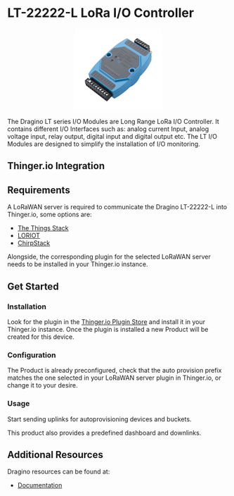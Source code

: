 # LT-22222-L LoRa I/O Controller

<p align="center">
  <img src="/plugins/dragino-lt22222l/assets/LT-22222-L.png" alt="Dragino LT-22222-L logo" style="max-width: 200px; height: auto;" onerror="this.src='https://marketplace.thinger.io/plugins/dragino-lt22222l/assets/LT-22222-L.png';this.onerror='';">
</p>

The Dragino LT series I/O Modules are Long Range LoRa I/O Controller. It contains different I/O Interfaces such as: analog current Input, analog voltage input, relay output, digital input and digital output etc. The LT I/O Modules are designed to simplify the installation of I/O monitoring.

## Thinger.io Integration

## Requirements

A LoRaWAN server is required to communicate the Dragino LT-22222-L into Thinger.io, some options are:

- [The Things Stack](https://www.thethingsindustries.com/stack/)
- [LORIOT](https://loriot.io/)
- [ChirpStack](https://www.chirpstack.io/)

Alongside, the corresponding plugin for the selected LoRaWAN server needs to be installed in your Thinger.io instance.

## Get Started

### Installation

Look for the plugin in the [Thinger.io Plugin Store](https://plugins.thinger.io/) and install it in your Thinger.io instance. Once the plugin is installed a new Product will be created for this device.

### Configuration

The Product is already preconfigured, check that the auto provision prefix matches the one selected in your LoRaWAN server plugin in Thinger.io, or change it to your desire.

### Usage

Start sending uplinks for autoprovisioning devices and buckets.

This product also provides a predefined dashboard and downlinks.

## Additional Resources

Dragino resources can be found at:

- [Documentation](https://www.dragino.com/products/lora-lorawan-end-node/item/156-lt-22222-l.html)

